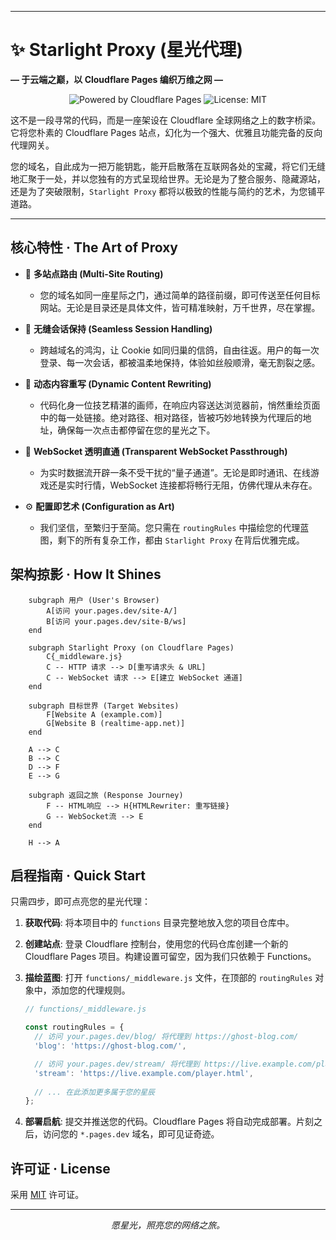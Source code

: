 

---

# ✨ Starlight Proxy (星光代理)

**— 于云端之巅，以 Cloudflare Pages 编织万维之网 —**

<p align="center">
  <img src="https://img.shields.io/badge/Powered%20by-Cloudflare%20Pages-F38020?logo=cloudflare&logoColor=white" alt="Powered by Cloudflare Pages"/>
  <img src="https://img.shields.io/badge/License-MIT-blue.svg" alt="License: MIT"/>
</p>

这不是一段寻常的代码，而是一座架设在 Cloudflare 全球网络之上的数字桥梁。它将您朴素的 Cloudflare Pages 站点，幻化为一个强大、优雅且功能完备的反向代理网关。

您的域名，自此成为一把万能钥匙，能开启散落在互联网各处的宝藏，将它们无缝地汇聚于一处，并以您独有的方式呈现给世界。无论是为了整合服务、隐藏源站，还是为了突破限制，`Starlight Proxy` 都将以极致的性能与简约的艺术，为您铺平道路。

---

## 核心特性 · The Art of Proxy

*   🎨 **多站点路由 (Multi-Site Routing)**
    *   您的域名如同一座星际之门，通过简单的路径前缀，即可传送至任何目标网站。无论是目录还是具体文件，皆可精准映射，万千世界，尽在掌握。

*   🍪 **无缝会话保持 (Seamless Session Handling)**
    *   跨越域名的鸿沟，让 Cookie 如同归巢的信鸽，自由往返。用户的每一次登录、每一次会话，都被温柔地保持，体验如丝般顺滑，毫无割裂之感。

*   🔗 **动态内容重写 (Dynamic Content Rewriting)**
    *   代码化身一位技艺精湛的画师，在响应内容送达浏览器前，悄然重绘页面中的每一处链接。绝对路径、相对路径，皆被巧妙地转换为代理后的地址，确保每一次点击都停留在您的星光之下。

*   🚀 **WebSocket 透明直通 (Transparent WebSocket Passthrough)**
    *   为实时数据流开辟一条不受干扰的“量子通道”。无论是即时通讯、在线游戏还是实时行情，WebSocket 连接都将畅行无阻，仿佛代理从未存在。

*   ⚙️ **配置即艺术 (Configuration as Art)**
    *   我们坚信，至繁归于至简。您只需在 `routingRules` 中描绘您的代理蓝图，剩下的所有复杂工作，都由 `Starlight Proxy` 在背后优雅完成。

## 架构掠影 · How It Shines

```graph TD
    subgraph 用户 (User's Browser)
        A[访问 your.pages.dev/site-A/]
        B[访问 your.pages.dev/site-B/ws]
    end

    subgraph Starlight Proxy (on Cloudflare Pages)
        C{_middleware.js}
        C -- HTTP 请求 --> D[重写请求头 & URL]
        C -- WebSocket 请求 --> E[建立 WebSocket 通道]
    end

    subgraph 目标世界 (Target Websites)
        F[Website A (example.com)]
        G[Website B (realtime-app.net)]
    end
    
    A --> C
    B --> C
    D --> F
    E --> G

    subgraph 返回之旅 (Response Journey)
        F -- HTML响应 --> H{HTMLRewriter: 重写链接}
        G -- WebSocket流 --> E
    end
    
    H --> A

```

## 启程指南 · Quick Start

只需四步，即可点亮您的星光代理：

1.  **获取代码**: 将本项目中的 `functions` 目录完整地放入您的项目仓库中。

2.  **创建站点**: 登录 Cloudflare 控制台，使用您的代码仓库创建一个新的 Cloudflare Pages 项目。构建设置可留空，因为我们只依赖于 Functions。

3.  **描绘蓝图**: 打开 `functions/_middleware.js` 文件，在顶部的 `routingRules` 对象中，添加您的代理规则。
    ```javascript
    // functions/_middleware.js

    const routingRules = {
      // 访问 your.pages.dev/blog/ 将代理到 https://ghost-blog.com/
      'blog': 'https://ghost-blog.com/',

      // 访问 your.pages.dev/stream/ 将代理到 https://live.example.com/player.html
      'stream': 'https://live.example.com/player.html',
      
      // ... 在此添加更多属于您的星辰
    };
    ```

4.  **部署启航**: 提交并推送您的代码。Cloudflare Pages 将自动完成部署。片刻之后，访问您的 `*.pages.dev` 域名，即可见证奇迹。

## 许可证 · License

采用 [MIT](LICENSE) 许可证。

---

<p align="center">
  <i>愿星光，照亮您的网络之旅。</i>
</p>
